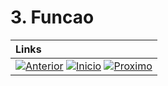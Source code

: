 # 3. Funcao


|**Links** |   
|:--- |
|[![Anterior](https://img.shields.io/badge/Anterior-D70A53?style=for-the-badge)](../README.md) [![Inicio](https://img.shields.io/badge/Inicio-000000?style=for-the-badge)](../README.md) [![Proximo](https://img.shields.io/badge/Proximo-0078D6?style=for-the-badge)](3.1.md)|